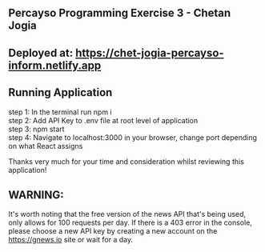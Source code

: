 
## Percayso Programming Exercise 3 - Chetan Jogia


## Deployed at: https://chet-jogia-percayso-inform.netlify.app

## Running Application

step 1: In the terminal run npm i <br />
step 2: Add API Key to .env file at root level of application <br />
step 3: npm start <br />
step 4: Navigate to localhost:3000 in your browser, change port depending on what React assigns <br />

Thanks very much for your time and consideration whilst reviewing this application!

## WARNING:
It's worth noting that the free version of the news API that's being used, only allows for 100 requests per day. If there is a 403 error in the console, please choose a new API key by creating a new account on the https://gnews.io site or wait for a day.

